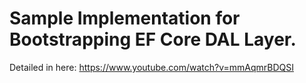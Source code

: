# Sample Implementation for Bootstrapping EF Core DAL Layer.

Detailed in here: https://www.youtube.com/watch?v=mmAqmrBDQSI
